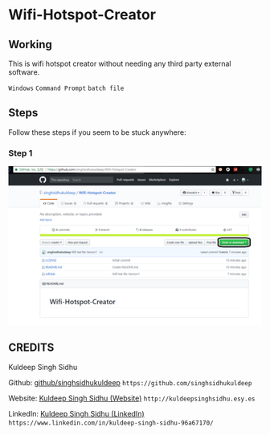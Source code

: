 # Wifi-Hotspot-Creator

## Working

This is wifi hotspot creator without needing any third party external software.

`Windows` `Command Prompt` `batch file`

## Steps

Follow these steps if you seem to be stuck anywhere:

### Step 1

![Step 1](https://raw.githubusercontent.com/singhsidhukuldeep/Wifi-Hotspot-Creator/master/Steps/Step%201.png)

## CREDITS
Kuldeep Singh Sidhu

Github: [github/singhsidhukuldeep](https://github.com/singhsidhukuldeep)
`https://github.com/singhsidhukuldeep`

Website: [Kuldeep Singh Sidhu (Website)](http://kuldeepsinghsidhu.esy.es)
`http://kuldeepsinghsidhu.esy.es`

LinkedIn: [Kuldeep Singh Sidhu (LinkedIn)](https://www.linkedin.com/in/singhsidhukuldeep/)
`https://www.linkedin.com/in/kuldeep-singh-sidhu-96a67170/`
